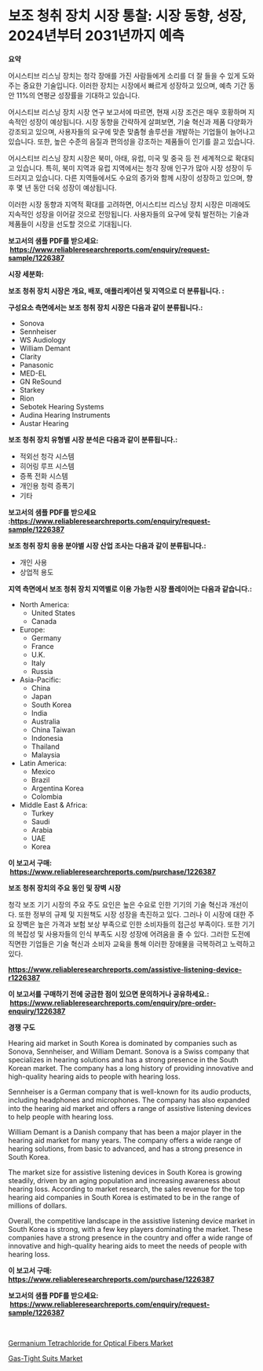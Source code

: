 <p><h1>보조 청취 장치 시장 통찰: 시장 동향, 성장, 2024년부터 2031년까지 예측</h1></p><p><strong>요약</strong></p>
<p><p>어시스티브 리스닝 장치는 청각 장애를 가진 사람들에게 소리를 더 잘 들을 수 있게 도와주는 중요한 기술입니다. 이러한 장치는 시장에서 빠르게 성장하고 있으며, 예측 기간 동안 11%의 연평균 성장률을 기대하고 있습니다.</p><p>어시스티브 리스닝 장치 시장 연구 보고서에 따르면, 현재 시장 조건은 매우 호황하며 지속적인 성장이 예상됩니다. 시장 동향을 간략하게 살펴보면, 기술 혁신과 제품 다양화가 강조되고 있으며, 사용자들의 요구에 맞춘 맞춤형 솔루션을 개발하는 기업들이 늘어나고 있습니다. 또한, 높은 수준의 음질과 편의성을 강조하는 제품들이 인기를 끌고 있습니다.</p><p>어시스티브 리스닝 장치 시장은 북미, 아태, 유럽, 미국 및 중국 등 전 세계적으로 확대되고 있습니다. 특히, 북미 지역과 유럽 지역에서는 청각 장애 인구가 많아 시장 성장이 두드러지고 있습니다. 다른 지역들에서도 수요의 증가와 함께 시장이 성장하고 있으며, 향후 몇 년 동안 더욱 성장이 예상됩니다.</p><p>이러한 시장 동향과 지역적 확대를 고려하면, 어시스티브 리스닝 장치 시장은 미래에도 지속적인 성장을 이어갈 것으로 전망됩니다. 사용자들의 요구에 맞춰 발전하는 기술과 제품들이 시장을 선도할 것으로 기대됩니다.</p></p>
<p><strong>보고서의 샘플 PDF를 받으세요: &nbsp;<a href="https://www.reliableresearchreports.com/enquiry/request-sample/1226387">https://www.reliableresearchreports.com/enquiry/request-sample/1226387</a></strong></p>
<p><strong>시장 세분화:</strong></p>
<p><strong> 보조 청취 장치 시장은 개요, 배포, 애플리케이션 및 지역으로 더 분류됩니다. :</strong></p>
<p><strong>구성요소 측면에서는 보조 청취 장치 시장은 다음과 같이 분류됩니다.:</strong></p>
<p><ul><li>Sonova</li><li>Sennheiser</li><li>WS Audiology</li><li>William Demant</li><li>Clarity</li><li>Panasonic</li><li>MED-EL</li><li>GN ReSound</li><li>Starkey</li><li>Rion</li><li>Sebotek Hearing Systems</li><li>Audina Hearing Instruments</li><li>Austar Hearing</li></ul></p>
<p><strong> 보조 청취 장치 유형별 시장 분석은 다음과 같이 분류됩니다.:</strong></p>
<p><ul><li>적외선 청각 시스템</li><li>히어링 루프 시스템</li><li>증폭 전화 시스템</li><li>개인용 청력 증폭기</li><li>기타</li></ul></p>
<p><strong>보고서의 샘플 PDF를 받으세요 :<a href="https://www.reliableresearchreports.com/enquiry/request-sample/1226387">https://www.reliableresearchreports.com/enquiry/request-sample/1226387</a></strong></p>
<p><strong> 보조 청취 장치 응용 분야별 시장 산업 조사는 다음과 같이 분류됩니다.:</strong></p>
<p><ul><li>개인 사용</li><li>상업적 용도</li></ul></p>
<p><strong>지역 측면에서 보조 청취 장치 지역별로 이용 가능한 시장 플레이어는 다음과 같습니다.:</strong></p>
<p><ul>
    <li>
        North America:
        <ul>
            <li>United States</li>
            <li>Canada</li>
        </ul>
    </li>
    <li>
        Europe:
        <ul>
            <li>Germany</li>
            <li>France</li>
            <li>U.K.</li>
            <li>Italy</li>
            <li>Russia</li>
        </ul>
    </li>
    <li>
        Asia-Pacific:
        <ul>
            <li>China</li>
            <li>Japan</li>
            <li>South Korea</li>
            <li>India</li>
            <li>Australia</li>
            <li>China Taiwan</li>
            <li>Indonesia</li>
            <li>Thailand</li>
            <li>Malaysia</li>
        </ul>
    </li>
    <li>
        Latin America:
        <ul>
            <li>Mexico</li>
            <li>Brazil</li>
            <li>Argentina Korea</li>
            <li>Colombia</li>
        </ul>
    </li>
    <li>
        Middle East & Africa:
        <ul>
            <li>Turkey</li>
            <li>Saudi</li>
            <li>Arabia</li>
            <li>UAE</li>
            <li>Korea</li>
        </ul>
    </li>
    </ul></p>
<p><strong>이 보고서 구매: &nbsp;<a href="https://www.reliableresearchreports.com/purchase/1226387">https://www.reliableresearchreports.com/purchase/1226387</a></strong></p>
<p><strong>보조 청취 장치의 주요 동인 및 장벽 시장</strong></p>
<p><p>청각 보조 기기 시장의 주요 주도 요인은 높은 수요로 인한 기기의 기술 혁신과 개선이다. 또한 정부의 규제 및 지원책도 시장 성장을 촉진하고 있다. 그러나 이 시장에 대한 주요 장벽은 높은 가격과 보험 보상 부족으로 인한 소비자들의 접근성 부족이다. 또한 기기의 복잡성 및 사용자들의 인식 부족도 시장 성장에 어려움을 줄 수 있다. 그러한 도전에 직면한 기업들은 기술 혁신과 소비자 교육을 통해 이러한 장애물을 극복하려고 노력하고 있다.</p></p>
<p><strong><a href="https://www.reliableresearchreports.com/assistive-listening-device-r1226387">https://www.reliableresearchreports.com/assistive-listening-device-r1226387</a></strong></p>
<p><strong>이 보고서를 구매하기 전에 궁금한 점이 있으면 문의하거나 공유하세요.: &nbsp;<a href="https://www.reliableresearchreports.com/enquiry/pre-order-enquiry/1226387">https://www.reliableresearchreports.com/enquiry/pre-order-enquiry/1226387</a></strong></p>
<p><strong>경쟁 구도</strong></p>
<p><p>Hearing aid market in South Korea is dominated by companies such as Sonova, Sennheiser, and William Demant. Sonova is a Swiss company that specializes in hearing solutions and has a strong presence in the South Korean market. The company has a long history of providing innovative and high-quality hearing aids to people with hearing loss.</p><p>Sennheiser is a German company that is well-known for its audio products, including headphones and microphones. The company has also expanded into the hearing aid market and offers a range of assistive listening devices to help people with hearing loss.</p><p>William Demant is a Danish company that has been a major player in the hearing aid market for many years. The company offers a wide range of hearing solutions, from basic to advanced, and has a strong presence in South Korea.</p><p>The market size for assistive listening devices in South Korea is growing steadily, driven by an aging population and increasing awareness about hearing loss. According to market research, the sales revenue for the top hearing aid companies in South Korea is estimated to be in the range of millions of dollars.</p><p>Overall, the competitive landscape in the assistive listening device market in South Korea is strong, with a few key players dominating the market. These companies have a strong presence in the country and offer a wide range of innovative and high-quality hearing aids to meet the needs of people with hearing loss.</p></p>
<p><strong>이 보고서 구매: &nbsp; <a href="https://www.reliableresearchreports.com/purchase/1226387">https://www.reliableresearchreports.com/purchase/1226387</a></strong></p>
<p><strong>보고서의 샘플 PDF를 받으세요: &nbsp;<a href="https://www.reliableresearchreports.com/enquiry/request-sample/1226387">https://www.reliableresearchreports.com/enquiry/request-sample/1226387</a></strong><strong></strong></p>
<p>&nbsp;</p>
<p><p><a href="https://changeable-paste-463.notion.site/Germanium-Tetrachloride-for-Optical-Fibers-Market-Size-Market-Outlook-and-Market-Forecast-2024-to--603a75f8922a44b5bef21a582545943b">Germanium Tetrachloride for Optical Fibers Market</a></p><p><a href="https://fuschia-pecorino-a6d.notion.site/Gas-Tight-Suits-Market-Analysis-and-Sze-Forecasted-for-period-from-2024-to-2031-72f10a184dc34c31a4c5406d773fc236">Gas-Tight Suits Market</a></p></p>